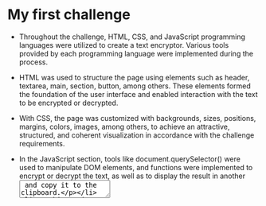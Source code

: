<h1>My first challenge</h1> 

- Throughout the challenge, HTML, CSS, and JavaScript programming languages were utilized to create a text encryptor. Various tools provided by each programming language were implemented during the process.
  
- HTML was used to structure the page using elements such as header, textarea, main, section, button, among others. These elements formed the foundation of the user interface and enabled interaction with the text to be encrypted or decrypted.
  
- With CSS, the page was customized with backgrounds, sizes, positions, margins, colors, images, among others, to achieve an attractive, structured, and coherent visualization in accordance with the challenge requirements.
  
- In the JavaScript section, tools like document.querySelector() were used to manipulate DOM elements, and functions were implemented to encrypt or decrypt the text, as well as to display the result in another <textarea> and copy it to the clipboard.
  
- This project allowed me to gain practical experience in web development and enhance my skills in HTML, CSS, and JavaScript. I learned to tackle technical challenges, implement effective solutions, and work efficiently with the tools provided by each programming language."
